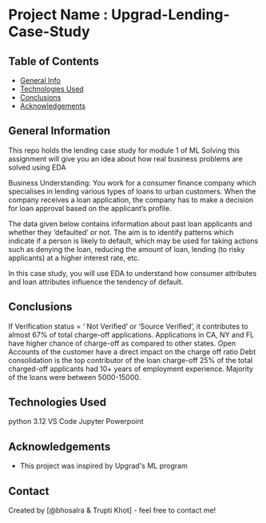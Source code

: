 
# Project Name : Upgrad-Lending-Case-Study


## Table of Contents
* [General Info](#general-information)
* [Technologies Used](#technologies-used)
* [Conclusions](#conclusions)
* [Acknowledgements](#acknowledgements)


## General Information
This repo holds the lending case study for module 1 of ML
Solving this assignment will give you an idea about how real business problems are solved using EDA

Business Understanding:
You work for a consumer finance company which specialises in lending various types of loans to urban customers. When the company receives a loan application, the company has to make a decision for loan approval based on the applicant’s profile.

The data given below contains information about past loan applicants and whether they ‘defaulted’ or not. The aim is to identify patterns which indicate if a person is likely to default, which may be used for taking actions such as denying the loan, reducing the amount of loan, lending (to risky applicants) at a higher interest rate, etc.

In this case study, you will use EDA to understand how consumer attributes and loan attributes influence the tendency of default.

## Conclusions
If Verification status = ‘ Not Verified’ or ‘Source Verified’, it contributes to almost 67% of total charge-off applications.
Applications in CA, NY and FL have higher chance of charge-off as compared to other states.
Open Accounts of the customer have a direct impact on the charge off ratio
Debt consolidation is the top contributor of the loan charge-off
25% of the total charged-off applicants had 10+ years of employment experience. 
Majority of the loans were between 5000-15000.




## Technologies Used
python 3.12
VS Code
Jupyter
Powerpoint

## Acknowledgements
- This project was inspired by Upgrad's ML program



## Contact
Created by [@bhosalra & Trupti Khot] - feel free to contact me!



